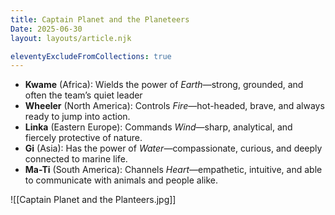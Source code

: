 ```yaml
---
title: Captain Planet and the Planeteers
Date: 2025-06-30
layout: layouts/article.njk

eleventyExcludeFromCollections: true
---
```


- **Kwame** (Africa): Wields the power of _Earth_—strong, grounded, and often the team’s quiet leader
- **Wheeler** (North America): Controls _Fire_—hot-headed, brave, and always ready to jump into action.
- **Linka** (Eastern Europe): Commands _Wind_—sharp, analytical, and fiercely protective of nature.
- **Gi** (Asia): Has the power of _Water_—compassionate, curious, and deeply connected to marine life.
- **Ma-Ti** (South America): Channels _Heart_—empathetic, intuitive, and able to communicate with animals and people alike.


![[Captain Planet and the Planteers.jpg]]